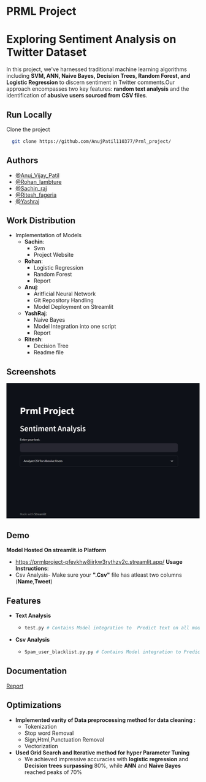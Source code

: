 
# PRML Project
# Exploring Sentiment Analysis on Twitter Dataset

In this project, we've harnessed traditional machine learning algorithms including **SVM, ANN, Naive Bayes, Decision Trees, Random Forest, and Logistic Regression** to discern sentiment in Twitter comments.Our approach encompasses two key features: **random text analysis** and the identification of **abusive users sourced from CSV files**.

## Run Locally

Clone the project

```bash
  git clone https://github.com/AnujPatil110377/Prml_project/
```



## Authors

- [@Anuj_Vijay_Patil](https://github.com/AnujPatil110377)
- [@Rohan_lambture](https://github.com/RohanLambture)
- [@Sachin_raj](https://github.com/RohanLambture)
- [@Ritesh_fageria](https://github.com/riteshfageriya)
- [@Yashraj](https://github.com/yshrjnpm)


## Work Distribution

- Implementation of Models
   - **Sachin**: 
        - Svm
        - Project Website
    - **Rohan**:
        - Logistic Regression
        - Random Forest
        - Report
    - **Anuj**:
        - Aritficial Neural Network
        - Git Repository Handling
        - Model Deployment on Streamlit
    - **YashRaj**:
        - Naive Bayes 
        - Model Integration into one script
        - Report
    - **Ritesh**:
        - Decision Tree
        - Readme file




## Screenshots

![App Screenshot](https://raw.githubusercontent.com/AnujPatil110377/Prml_project/main/Home_page.jpg)



## Demo

**Model Hosted On streamlit.io Platform**
   - https://prmlproject-pfevkhw8iirkw3rythzv2c.streamlit.app/
**Usage Instructions**:
 - Csv Analysis-  Make sure your **".Csv"** file has atleast two columns (**Name**,**Tweet**)


## Features

- **Text Analysis**
   - ```bash
     test.py # Contains Model integration to  Predict text on all models at once
     ```
- **Csv Analysis**
   - ```bash
     Spam_user_blacklist.py.py # Contains Model integration to Predict Csv data Identify abusive user with negative count >3
     ```
 


## Documentation

[Report](https://linktodocumentation)


## Optimizations

- **Implemented varity of Data preprocessing method for data cleaning :**
    - Tokenization 
    - Stop word Removal
    - Sign,Html,Punctuation Removal
    - Vectorization
- **Used Grid Search and Iterative method for hyper Parameter Tuning**
    - We achieved impressive accuracies with **logistic regression** and **Decision trees surpassing** 80%, while **ANN** and **Naive Bayes** reached peaks of 70%

